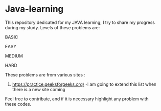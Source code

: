 # Java-learning

This repository dedicated for my JAVA learning, I try to share my progress during my study. Levels of these problems are:

BASIC </br>

EASY </br>

MEDIUM</br>

HARD</br>

These problems are from various sites :
1. https://practice.geeksforgeeks.org/
-I am going to extend this list when there is a new site coming

Feel free to contribute, and if it is necessary highlight any problem with these codes.

